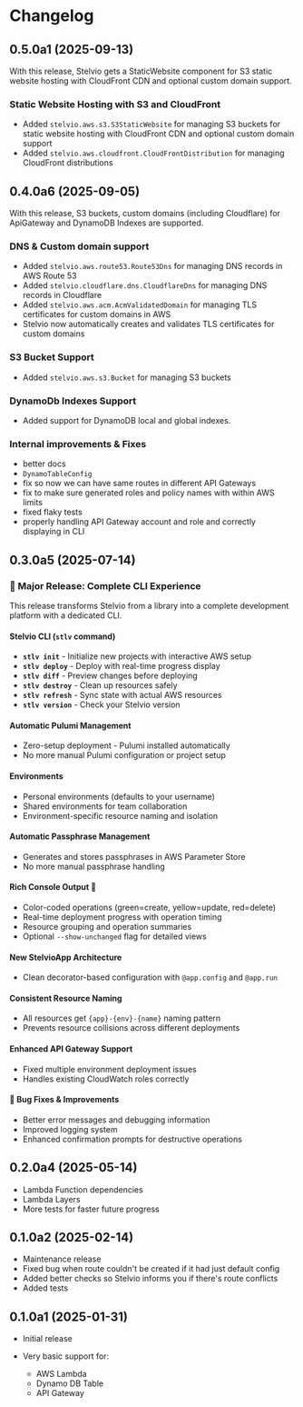 # Changelog

## 0.5.0a1 (2025-09-13)

With this release, Stelvio gets a StaticWebsite component for S3 static website hosting with CloudFront CDN and optional custom domain support.

### Static Website Hosting with S3 and CloudFront
- Added `stelvio.aws.s3.S3StaticWebsite` for managing S3 buckets for static website hosting with CloudFront CDN and optional custom domain support
- Added `stelvio.aws.cloudfront.CloudFrontDistribution` for managing CloudFront distributions


## 0.4.0a6 (2025-09-05)

With this release, S3 buckets, custom domains (including Cloudflare) for ApiGateway and DynamoDB Indexes are supported.

### DNS & Custom domain support
- Added `stelvio.aws.route53.Route53Dns` for managing DNS records in AWS Route 53
- Added `stelvio.cloudflare.dns.CloudflareDns` for managing DNS records in Cloudflare
- Added `stelvio.aws.acm.AcmValidatedDomain` for managing TLS certificates for custom domains in AWS
- Stelvio now automatically creates and validates TLS certificates for custom domains

### S3 Bucket Support
- Added `stelvio.aws.s3.Bucket` for managing S3 buckets

### DynamoDb Indexes Support
- Added support for DynamoDB local and global indexes.

### Internal improvements & Fixes
- better docs
- `DynamoTableConfig`
- fix so now we can have same routes in different API Gateways
- fix to make sure generated roles and policy names with within AWS limits
- fixed flaky tests
- properly handling  API Gateway account and role and correctly displaying in CLI 

## 0.3.0a5 (2025-07-14)

### 🎉 Major Release: Complete CLI Experience

This release transforms Stelvio from a library into a complete development 
platform with a dedicated CLI.

#### Stelvio CLI (`stlv` command)

- **`stlv init`** - Initialize new projects with interactive AWS setup
- **`stlv deploy`** - Deploy with real-time progress display
- **`stlv diff`** - Preview changes before deploying  
- **`stlv destroy`** - Clean up resources safely
- **`stlv refresh`** - Sync state with actual AWS resources
- **`stlv version`** - Check your Stelvio version

#### Automatic Pulumi Management

- Zero-setup deployment - Pulumi installed automatically
- No more manual Pulumi configuration or project setup

#### Environments

- Personal environments (defaults to your username)
- Shared environments for team collaboration
- Environment-specific resource naming and isolation

#### Automatic Passphrase Management

- Generates and stores passphrases in AWS Parameter Store
- No more manual passphrase handling

#### Rich Console Output 🎨

- Color-coded operations (green=create, yellow=update, red=delete)
- Real-time deployment progress with operation timing
- Resource grouping and operation summaries
- Optional `--show-unchanged` flag for detailed views


#### New StelvioApp Architecture

- Clean decorator-based configuration with `@app.config` and `@app.run`

#### Consistent Resource Naming

- All resources get `{app}-{env}-{name}` naming pattern
- Prevents resource collisions across different deployments

#### Enhanced API Gateway Support

- Fixed multiple environment deployment issues
- Handles existing CloudWatch roles correctly

#### 🐛 Bug Fixes & Improvements

- Better error messages and debugging information
- Improved logging system
- Enhanced confirmation prompts for destructive operations

## 0.2.0a4 (2025-05-14)

- Lambda Function dependencies
- Lambda Layers
- More tests for faster future progress

## 0.1.0a2 (2025-02-14)

- Maintenance release
- Fixed bug when route couldn't be created if it had just default config
- Added better checks so Stelvio informs you if there's route conflicts
- Added tests



## 0.1.0a1 (2025-01-31)

- Initial release
- Very basic support for:

    - AWS Lambda
    - Dynamo DB Table
    - API Gateway
